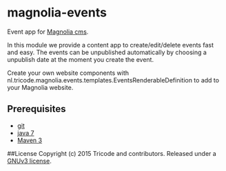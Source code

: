 # magnolia-events
Event app for [Magnolia cms](http://www.magnolia-cms.com).

In this module we provide a content app to create/edit/delete events fast and easy. The events can be unpublished automatically by choosing a unpublish date at the moment you create the event.

Create your own website components with nl.tricode.magnolia.events.templates.EventsRenderableDefinition
to add to your Magnolia website.

## Prerequisites
* [git](http://git-scm.com/)
* [java 7](http://java.com)
* [Maven 3](http://maven.apache.org)

##License
Copyright (c) 2015 Tricode and contributors. Released under a [GNUv3 license](https://github.com/tricode/magnolia-events/blob/master/license.txt).

